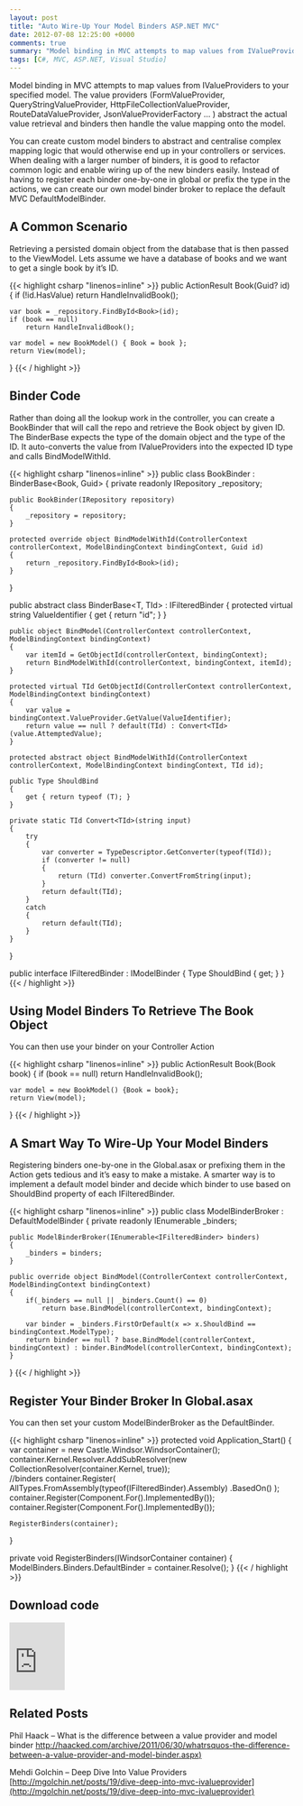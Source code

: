 ```yaml
---
layout: post
title: "Auto Wire-Up Your Model Binders ASP.NET MVC"
date: 2012-07-08 12:25:00 +0000
comments: true
summary: "Model binding in MVC attempts to map values from IValueProviders to your specified model.  The value providers (FormValueProvider, QueryStringValueProvider, HttpFileCollectionValueProvider, RouteDataValueProvider, JsonValueProviderFactory … ) abstract the actual value retrieval and binders then handle the value mapping onto the model. You can create custom model binders to abstract and centralise complex mapping logic that would otherwise end up in your controllers or services. When dealing with a larger number of binders, it is good to refactor common logic and enable wiring up of the new binders easily. Instead of having to register each binder one-by-one in global or prefix the type in the actions, we can create our own model binder broker to replace the default MVC DefaultModelBinder."
tags: [C#, MVC, ASP.NET, Visual Studio]
---
```


Model binding in MVC attempts to map values from IValueProviders to your specified model.  The value providers (FormValueProvider, QueryStringValueProvider, HttpFileCollectionValueProvider, RouteDataValueProvider, JsonValueProviderFactory … ) abstract the actual value retrieval and binders then handle the value mapping onto the model.

You can create custom model binders to abstract and centralise complex mapping logic that would otherwise end up in your controllers or services. When dealing with a larger number of binders, it is good to refactor common logic and enable wiring up of the new binders easily. Instead of having to register each binder one-by-one in global or prefix the type in the actions, we can create our own model binder broker to replace the default MVC DefaultModelBinder.
<!--more-->

A Common Scenario
-------------------

Retrieving a persisted domain object from the database that is then passed to the ViewModel. Lets assume we have a database of books and we want to get a single book by it’s ID.

{{< highlight csharp "linenos=inline" >}}
public ActionResult Book(Guid? id)
{
    if (!id.HasValue) 
        return HandleInvalidBook();
 
    var book = _repository.FindById<Book>(id);
    if (book == null)
        return HandleInvalidBook();
 
    var model = new BookModel() { Book = book };
    return View(model);
}
{{< / highlight >}}

Binder Code
-------------------

Rather than doing all the lookup work in the controller, you can create a BookBinder that will call the repo and retrieve the Book object by given ID. The BinderBase expects the type of the domain object and the type of the ID. It auto-converts the value from IValueProviders into the expected ID type and calls BindModelWithId.

{{< highlight csharp "linenos=inline" >}}
public class BookBinder : BinderBase<Book, Guid>
{
    private readonly IRepository _repository;
 
    public BookBinder(IRepository repository)
    {
        _repository = repository;
    }
 
    protected override object BindModelWithId(ControllerContext controllerContext, ModelBindingContext bindingContext, Guid id)
    {
        return _repository.FindById<Book>(id);
    }
}
 
public abstract class BinderBase<T, TId> : IFilteredBinder
{
    protected virtual string ValueIdentifier
    {
        get { return "id"; }
    }
 
    public object BindModel(ControllerContext controllerContext, ModelBindingContext bindingContext)
    {
        var itemId = GetObjectId(controllerContext, bindingContext);
        return BindModelWithId(controllerContext, bindingContext, itemId);
    }
 
    protected virtual TId GetObjectId(ControllerContext controllerContext, ModelBindingContext bindingContext)
    {
        var value = bindingContext.ValueProvider.GetValue(ValueIdentifier);
        return value == null ? default(TId) : Convert<TId>(value.AttemptedValue);
    }
 
    protected abstract object BindModelWithId(ControllerContext controllerContext, ModelBindingContext bindingContext, TId id);
 
    public Type ShouldBind
    {
        get { return typeof (T); }
    }
 
    private static TId Convert<TId>(string input)
    {
        try
        {
            var converter = TypeDescriptor.GetConverter(typeof(TId));
            if (converter != null)
            {
                return (TId) converter.ConvertFromString(input);
            }
            return default(TId);
        }
        catch
        {
            return default(TId);
        }
    }
}
 
public interface IFilteredBinder : IModelBinder
{
    Type ShouldBind { get; }
}
{{< / highlight >}}


Using Model Binders To Retrieve The Book Object
-------------------

You can then use your binder on your Controller Action

{{< highlight csharp "linenos=inline" >}}
public ActionResult Book(Book book)
{
    if (book == null)
        return HandleInvalidBook();
 
    var model = new BookModel() {Book = book};
    return View(model);
}
{{< / highlight >}}


A Smart Way To Wire-Up Your Model Binders
-------------------

Registering binders one-by-one in the Global.asax or prefixing them in the Action gets tedious and it’s easy to make a mistake. A smarter way is to implement a default model binder and decide which binder to use based on ShouldBind property of each IFilteredBinder.

{{< highlight csharp "linenos=inline" >}}
public class ModelBinderBroker : DefaultModelBinder
{
    private readonly IEnumerable<IFilteredBinder> _binders;
 
    public ModelBinderBroker(IEnumerable<IFilteredBinder> binders)
    {
        _binders = binders;
    }
 
    public override object BindModel(ControllerContext controllerContext, ModelBindingContext bindingContext)
    {
        if(_binders == null || _binders.Count() == 0)
            return base.BindModel(controllerContext, bindingContext);
 
        var binder = _binders.FirstOrDefault(x => x.ShouldBind == bindingContext.ModelType);
        return binder == null ? base.BindModel(controllerContext, bindingContext) : binder.BindModel(controllerContext, bindingContext);
    }
}
{{< / highlight >}}


Register Your Binder Broker In Global.asax
-------------------

You can then set your custom ModelBinderBroker as the DefaultBinder.

{{< highlight csharp "linenos=inline" >}}
protected void Application_Start()
{
    var container = new Castle.Windsor.WindsorContainer();
    container.Kernel.Resolver.AddSubResolver(new CollectionResolver(container.Kernel, true));<br>
    //binders
    container.Register(
        AllTypes.FromAssembly(typeof(IFilteredBinder).Assembly)
        .BasedOn<IFilteredBinder>()
    );
    container.Register(Component.For<ModelBinderBroker>().ImplementedBy<ModelBinderBroker>());
    container.Register(Component.For<IRepository>().ImplementedBy<FakeRepository>());
 
    RegisterBinders(container);
}
 
private void RegisterBinders(IWindsorContainer container)
{
    ModelBinders.Binders.DefaultBinder = container.Resolve<ModelBinderBroker>();
}
{{< / highlight >}}

Download code
-------------------

<iframe height="120" src="https://skydrive.live.com/embed?cid=84E23A97F665C5F2&amp;resid=84E23A97F665C5F2%21140&amp;authkey=AA9mcKzV4kTZFpQ" frameborder="0" width="98" scrolling="no"></iframe>

Related Posts
-------------------

Phil Haack – What is the difference between a value provider and model binder
[http://haacked.com/archive/2011/06/30/whatrsquos-the-difference-between-a-value-provider-and-model-binder.aspx)](http://haacked.com/archive/2011/06/30/whatrsquos-the-difference-between-a-value-provider-and-model-binder.aspx)

Mehdi Golchin – Deep Dive Into Value Providers
[http://mgolchin.net/posts/19/dive-deep-into-mvc-ivalueprovider](http://mgolchin.net/posts/19/dive-deep-into-mvc-ivalueprovider)